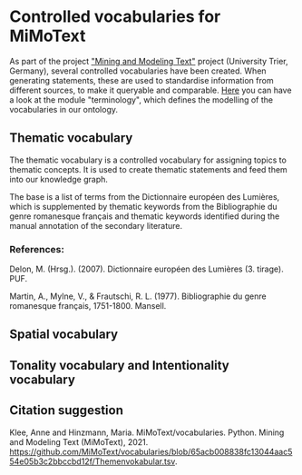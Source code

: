 # Controlled vocabularies for MiMoText

As part of the project ["Mining and Modeling Text"](https://www.mimotext.uni-trier.de/en) project (University Trier, Germany), several controlled vocabularies have been created. When generating statements, these are used to standardise information from different sources, to make it queryable and comparable.
[Here](https://github.com/MiMoText/ontology/blob/main/Modules%20overview.md#module-9-terminology) you can have a look at the module "terminology", which defines the modelling of the vocabularies in our ontology.

## Thematic vocabulary

The thematic vocabulary is a controlled vocabulary for assigning topics to thematic concepts. It is used to create thematic statements and feed them into our knowledge graph.

The base is a list of terms from the Dictionnaire européen des Lumières, which is supplemented by thematic keywords from the Bibliographie du genre romanesque français and thematic keywords identified during the manual annotation of the secondary literature.

### References:

Delon, M. (Hrsg.). (2007). Dictionnaire européen des Lumières (3. tirage). PUF.

Martin, A., Mylne, V., & Frautschi, R. L. (1977). Bibliographie du genre romanesque français, 1751-1800. Mansell.

## Spatial vocabulary


## Tonality vocabulary and Intentionality vocabulary



## Citation suggestion

Klee, Anne and Hinzmann, Maria. MiMoText/vocabularies. Python. Mining and Modeling Text (MiMoText), 2021. https://github.com/MiMoText/vocabularies/blob/65acb008838fc13044aac554e05b3c2bbccbd12f/Themenvokabular.tsv.  
